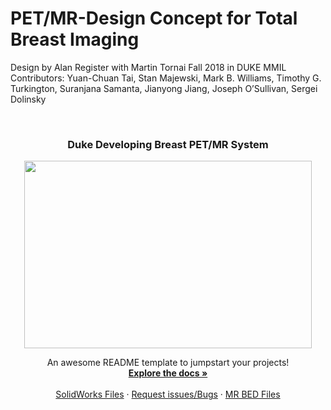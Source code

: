 # PET/MR-Design Concept for Total Breast Imaging
Design by Alan Register with Martin Tornai Fall 2018 in DUKE MMIL <br />
Contributors: Yuan-Chuan Tai, Stan Majewski, Mark B. Williams, Timothy G. Turkington,
              Suranjana Samanta, Jianyong Jiang, Joseph O’Sullivan, Sergei Dolinsky

<!-- PROJECT LOGO -->
<br />
  <h3 align="center">Duke Developing Breast PET/MR System</h3>
  <p align="center">
  <img width="460" height="300" src="doc/rotation.gif">
  </p>
  <p align="center">
    An awesome README template to jumpstart your projects!
    <br />
    <a href="https://github.com/registera13/PET_MR-Design"><strong>Explore the docs »</strong></a>
    <br />
    <br />
    <a href="https://github.com/registera13/PET_MR-Design/tree/master/PET_MR_%20solidworks">SolidWorks Files</a>
    ·
    <a href="https://github.com/registera13/PET_MR-Design/issues">Request issues/Bugs</a>
    ·
    <a href="https://github.com/registera13/PET_MR-Design/tree/master/raw_MR_SENT_bed">MR BED Files</a>
  </p>
</p>



